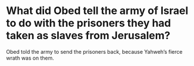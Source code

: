 # What did Obed tell the army of Israel to do with the prisoners they had taken as slaves from Jerusalem?

Obed told the army to send the prisoners back, because Yahweh’s fierce wrath was on them.
